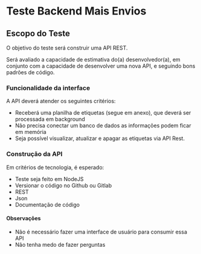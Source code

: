 # Teste Backend Mais Envios

## Escopo do Teste
O objetivo do teste será construir uma API REST.

Será avaliado a capacidade de estimativa do(a) desenvolvedor(a), em conjunto com a capacidade de desenvolver uma nova API, e seguindo bons padrões de código.

### Funcionalidade da interface
A API deverá atender os seguintes critérios:

- Receberá uma planilha de etiquetas (segue em anexo), que deverá ser processada em background
- Não precisa conectar um banco de dados as informações podem ficar em memória
- Seja possível visualizar, atualizar e apagar as etiquetas via API Rest.

### Construção da API
Em critérios de tecnologia, é esperado:
- Teste seja feito em NodeJS
- Versionar o código no Github ou Gitlab
- REST
- Json
- Documentação de código

#### Observações
- Não é necessário fazer uma interface de usuário para consumir essa API
- Não tenha medo de fazer perguntas
